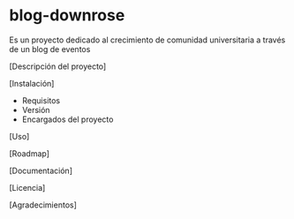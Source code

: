 # blog-downrose
Es un proyecto dedicado al crecimiento de comunidad universitaria a través de un blog de eventos


[Descripción del proyecto]


[Instalación]
-  Requisitos
-  Versión
-  Encargados del proyecto

[Uso]


[Roadmap]


[Documentación]


[Licencia]


[Agradecimientos]
